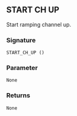## START CH  UP

Start ramping channel up.


### Signature

`START_CH_UP ()`


### Parameter

`None`


### Returns

`None`